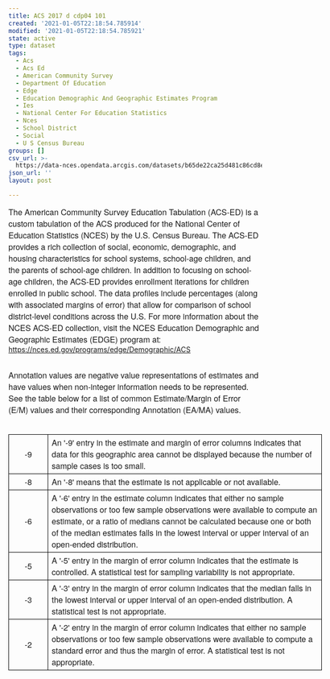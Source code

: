 ```yaml
---
title: ACS 2017 d cdp04 101
created: '2021-01-05T22:18:54.785914'
modified: '2021-01-05T22:18:54.785921'
state: active
type: dataset
tags:
  - Acs
  - Acs Ed
  - American Community Survey
  - Department Of Education
  - Edge
  - Education Demographic And Geographic Estimates Program
  - Ies
  - National Center For Education Statistics
  - Nces
  - School District
  - Social
  - U S Census Bureau
groups: []
csv_url: >-
  https://data-nces.opendata.arcgis.com/datasets/b65de22ca25d481c86cd8e0361a46bd2_4.csv?outSR=%7B%22latestWkid%22%3A3857%2C%22wkid%22%3A102100%7D
json_url: ''
layout: post

---
```

<span style='font-family:&quot;Avenir Next W01&quot;, &quot;Avenir Next W00&quot;, &quot;Avenir Next&quot;, Avenir, &quot;Helvetica Neue&quot;, sans-serif; font-size:16px;'>The American Community Survey Education Tabulation (ACS-ED) is a custom tabulation of the ACS produced for the National Center of Education Statistics (NCES) by the U.S. Census Bureau. The ACS-ED provides a rich collection of social, economic, demographic, and housing characteristics for school systems, school-age children, and the parents of school-age children. In addition to focusing on school-age children, the ACS-ED provides enrollment iterations for children enrolled in public school. The data profiles include percentages (along with associated margins of error) that allow for comparison of school district-level conditions across the U.S. For more information about the NCES ACS-ED collection, visit the NCES Education Demographic and Geographic Estimates (EDGE) program at: </span><a href='https://nces.ed.gov/programs/edge/Demographic/ACS' rel='nofollow ugc' style='color:rgb(0, 121, 193); text-decoration-line:none; font-family:&quot;Avenir Next W01&quot;, &quot;Avenir Next W00&quot;, &quot;Avenir Next&quot;, Avenir, &quot;Helvetica Neue&quot;, sans-serif; font-size:16px;' target='_blank'>https://nces.ed.gov/programs/edge/Demographic/ACS</a><div><br /></div><div><div style='font-family: &quot;Avenir Next W01&quot;, &quot;Avenir Next W00&quot;, &quot;Avenir Next&quot;, Avenir, &quot;Helvetica Neue&quot;, sans-serif; font-size: 16px;'>Annotation values are negative value representations of estimates and have values when non-integer information needs to be represented. See the table below for a list of common Estimate/Margin of Error (E/M) values and their corresponding Annotation (EA/MA) values.</div><div style='font-family: &quot;Avenir Next W01&quot;, &quot;Avenir Next W00&quot;, &quot;Avenir Next&quot;, Avenir, &quot;Helvetica Neue&quot;, sans-serif; font-size: 16px;'><br /></div><div style='font-family: &quot;Avenir Next W01&quot;, &quot;Avenir Next W00&quot;, &quot;Avenir Next&quot;, Avenir, &quot;Helvetica Neue&quot;, sans-serif; font-size: 16px;'><table border='1' cellpadding='0' cellspacing='0' style='margin-bottom: 1.5rem; width: 467.5pt; border-collapse: collapse; border-spacing: 0px; border: none; font-size: 0.875rem;' width='623'><tbody><tr style='border-bottom: 1px solid rgb(204, 204, 204);'><td style='border: 1pt solid windowtext; padding: 0in 5.4pt; width: 49.25pt;' width='66'><p style='margin: 3pt 0in; text-align: center;'><font size='3' style='font-family: inherit;'>-9</font></p><font size='3' style='font-family: inherit;'></font></td><td style='border-left: none; border-right: 1pt solid windowtext; padding: 0in 5.4pt; width: 418.25pt; border-top: 1pt solid windowtext; border-bottom: 1pt solid windowtext; border-image: initial;' valign='bottom' width='558'><p style='margin: 3pt 0in;'><font size='3' style='font-family: inherit;'>An '-9' entry in the estimate and margin of error columns indicates that data for this geographic area cannot be displayed because the number of sample cases is too small.</font></p><font size='3' style='font-family: inherit;'></font></td></tr><tr style='border-bottom: 1px solid rgb(204, 204, 204);'><td style='border-left: 1pt solid windowtext; border-right: 1pt solid windowtext; padding: 0in 5.4pt; width: 49.25pt; border-bottom: 1pt solid windowtext; border-image: initial; border-top: none;' width='66'><p style='margin: 3pt 0in; text-align: center;'><font size='3' style='font-family: inherit;'>-8</font></p><font size='3' style='font-family: inherit;'></font></td><td style='border-left: none; border-right: 1pt solid windowtext; padding: 0in 5.4pt; width: 418.25pt; border-top: none; border-bottom: 1pt solid windowtext;' valign='bottom' width='558'><p style='margin: 3pt 0in;'><font size='3' style='font-family: inherit;'>An '-8' means that the estimate is not applicable or not available.</font></p><font size='3' style='font-family: inherit;'></font></td></tr><tr style='border-bottom: 1px solid rgb(204, 204, 204);'><td style='border-left: 1pt solid windowtext; border-right: 1pt solid windowtext; padding: 0in 5.4pt; width: 49.25pt; border-bottom: 1pt solid windowtext; border-image: initial; border-top: none;' width='66'><p style='margin: 3pt 0in; text-align: center;'><font size='3' style='font-family: inherit;'>-6</font></p><font size='3' style='font-family: inherit;'></font></td><td style='border-left: none; border-right: 1pt solid windowtext; padding: 0in 5.4pt; width: 418.25pt; border-top: none; border-bottom: 1pt solid windowtext;' valign='bottom' width='558'><p style='margin: 3pt 0in;'><font size='3' style='font-family: inherit;'>A '-6' entry in the estimate column indicates that either no sample observations or too few sample observations were available to compute an   estimate, or a ratio of medians cannot be calculated because one or both of the median estimates falls in the lowest interval or upper interval of an open-ended distribution.</font></p><font size='3' style='font-family: inherit;'></font></td></tr><tr style='border-bottom: 1px solid rgb(204, 204, 204);'><td style='border-left: 1pt solid windowtext; border-right: 1pt solid windowtext; padding: 0in 5.4pt; width: 49.25pt; border-bottom: 1pt solid windowtext; border-image: initial; border-top: none;' width='66'><p style='margin: 3pt 0in; text-align: center;'><font size='3' style='font-family: inherit;'>-5</font></p><font size='3' style='font-family: inherit;'></font></td><td style='border-left: none; border-right: 1pt solid windowtext; padding: 0in 5.4pt; width: 418.25pt; border-top: none; border-bottom: 1pt solid windowtext;' valign='bottom' width='558'><p style='margin: 3pt 0in;'><font size='3' style='font-family: inherit;'>A '-5' entry in the margin of error column indicates that the estimate is controlled. A statistical test for sampling variability is not appropriate.</font></p><font size='3' style='font-family: inherit;'></font></td></tr><tr style='border-bottom: 1px solid rgb(204, 204, 204);'><td style='border-left: 1pt solid windowtext; border-right: 1pt solid windowtext; padding: 0in 5.4pt; width: 49.25pt; border-bottom: 1pt solid windowtext; border-image: initial; border-top: none;' width='66'><p style='margin: 3pt 0in; text-align: center;'><font size='3' style='font-family: inherit;'>-3</font></p><font size='3' style='font-family: inherit;'></font></td><td style='border-left: none; border-right: 1pt solid windowtext; padding: 0in 5.4pt; width: 418.25pt; border-top: none; border-bottom: 1pt solid windowtext;' valign='bottom' width='558'><p style='margin: 3pt 0in;'><font size='3' style='font-family: inherit;'>A '-3' entry in the margin of error column indicates that the median falls in the lowest interval or upper interval of an open-ended distribution. A statistical test is not appropriate.</font></p><font size='3' style='font-family: inherit;'></font></td></tr><tr style='border-bottom: none;'><td style='border-left: 1pt solid windowtext; border-right: 1pt solid windowtext; padding: 0in 5.4pt; width: 49.25pt; border-bottom: 1pt solid windowtext; border-image: initial; border-top: none;' width='66'><p style='margin: 3pt 0in; text-align: center;'><font size='3' style='font-family: inherit;'>-2</font></p><font size='3' style='font-family: inherit;'></font></td><td style='border-left: none; border-right: 1pt solid windowtext; padding: 0in 5.4pt; width: 418.25pt; border-top: none; border-bottom: 1pt solid windowtext;' valign='bottom' width='558'><p style='margin: 3pt 0in;'><font size='3' style='font-family: inherit;'>A '-2' entry in the margin of error column indicates that either no sample observations or too few sample observations were available to compute a standard error and thus the margin of error. A statistical test is not appropriate.</font></p><font size='3' style='font-family: inherit;'></font></td></tr></tbody></table></div></div>
